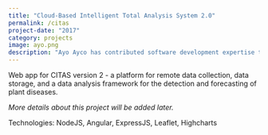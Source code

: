 ```yaml
---
title: "Cloud-Based Intelligent Total Analysis System 2.0"
permalink: /citas
project-date: "2017"
category: projects
image: ayo.png
description: "Ayo Ayco has contributed software development expertise to UPLB, DOST, Infor, and various government-funded projects such as University of the Philippines’ National Operational Assessment of Hazards and Ateneo’s Cloud-Based Intelligent Total Analysis System."
---
```

Web app for CITAS version 2 - a platform for remote data collection, data storage, and a data analysis framework for the detection and forecasting of plant diseases.

*More details about this project will be added later.*

Technologies: NodeJS, Angular, ExpressJS, Leaflet, Highcharts
